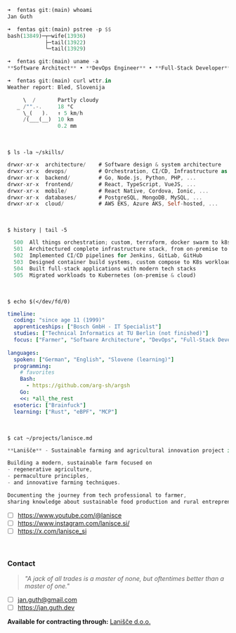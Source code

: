 ```rust
➜  fentas git:(main) whoami
Jan Guth

➜  fentas git:(main) pstree -p $$
bash(13849)─┬─wife(13936)
            ├─tail(13922)
            └─tail(13929)

➜  fentas git:(main) uname -a
**Software Architect** • **DevOps Engineer** • **Full-Stack Developer** • **Upcoming Farmer 🧑‍🌾**

➜  fentas git:(main) curl wttr.in                                            
Weather report: Bled, Slovenija

     \  /       Partly cloudy
   _ /"".-.     18 °C          
     \_(   ).   ↑ 5 km/h       
     /(___(__)  10 km          
                0.2 mm         
```

&nbsp;

`$ ls -la ~/skills/`

```rust
drwxr-xr-x  architecture/    # Software design & system architecture
drwxr-xr-x  devops/          # Orchestration, CI/CD, Infrastructure as Code
drwxr-xr-x  backend/         # Go, Node.js, Python, PHP, ...
drwxr-xr-x  frontend/        # React, TypeScript, VueJS, ...
drwxr-xr-x  mobile/          # React Native, Cordova, Ionic, ...
drwxr-xr-x  databases/       # PostgreSQL, MongoDB, MySQL, ...
drwxr-xr-x  cloud/           # AWS EKS, Azure AKS, Self-hosted, ...
```

&nbsp;

`$ history | tail -5`

```rust
  500  All things orchestration; custom, terraform, docker swarm to k8s
  501  Architectured complete infrastructure stack, from on-premise to cloud
  502  Implemented CI/CD pipelines for Jenkins, GitLab, GitHub
  503  Designed container build systems, custom compose to K8s workloads
  504  Built full-stack applications with modern tech stacks
  505  Migrated workloads to Kubernetes (on-premise & cloud)
```

&nbsp;

`$ echo $(</dev/fd/0)`

```yaml
timeline:
  coding: "since age 11 (1999)"
  apprenticeships: ["Bosch GmbH - IT Specialist"]
  studies: ["Technical Informatics at TU Berlin (not finished)"]
  focus: ["Farmer", "Software Architecture", "DevOps", "Full-Stack Development"]
  
languages:
  spoken: ["German", "English", "Slovene (learning)"]
  programming:
    # favorites
    Bash:
      - https://github.com/arg-sh/argsh
    Go:
    <<: *all_the_rest
  esoteric: ["Brainfuck"]
  learning: ["Rust", "eBPF", "MCP"]
```

&nbsp;

`$ cat ~/projects/lanisce.md`

```rust
**Lanišče** - Sustainable farming and agricultural innovation project in Slovenia

Building a modern, sustainable farm focused on
- regenerative agriculture,
- permaculture principles,
- and innovative farming techniques.

Documenting the journey from tech professional to farmer,
sharing knowledge about sustainable food production and rural entrepreneurship.
```

- [ ] https://www.youtube.com/@lanisce
- [ ] https://www.instagram.com/lanisce.si/
- [ ] https://x.com/lanisce_si

&nbsp;

### Contact

> *"A jack of all trades is a master of none, but oftentimes better than a master of one."*

- [ ] jan.guth@gmail.com
- [ ] https://jan.guth.dev

**Available for contracting through:** [Lanišče d.o.o.](https://github.com/lanisce)
